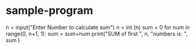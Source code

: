 # sample-program
n = input("Enter Number to calculate sum")
n = int (n)
sum = 0
for num in range(0, n+1, 1):
    sum = sum+num
print("SUM of first ", n, "numbers is: ", sum )
